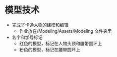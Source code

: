 # 模型技术
- 完成了卡通人物的建模和编辑
  - 作业放在/Modeling/Assets/Modeling 文件夹里
- 名字和学号标记
  - 红色的模型，标记在人物头顶和腰带圆环上
  - 粉色的模型，标记在腰带圆环上

